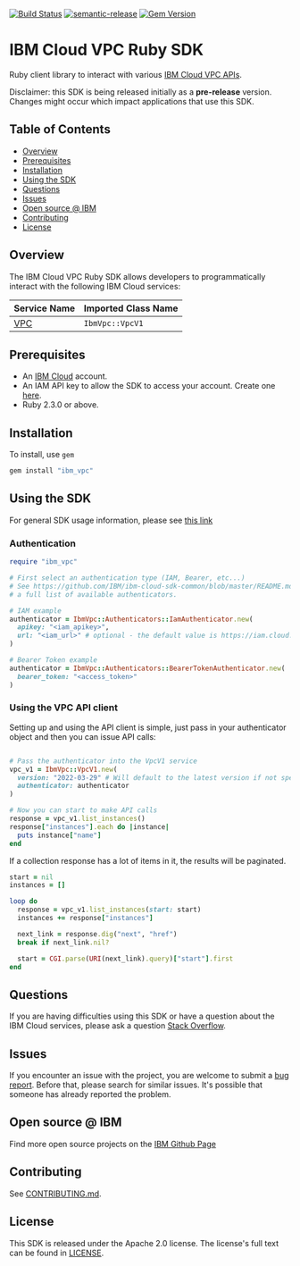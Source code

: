 [![Build Status](https://travis.ibm.com/ibmcloud/vpc-ruby-sdk.svg?token=swhipuowmWLkVNjPbrfs&branch=master)](https://travis.ibm.com/ibmcloud/vpc-ruby-sdk)
[![semantic-release](https://img.shields.io/badge/%20%20%F0%9F%93%A6%F0%9F%9A%80-semantic--release-e10079.svg)](https://github.com/semantic-release/semantic-release)
[![Gem Version](https://badge.fury.io/rb/ibm_vpc.svg)](https://badge.fury.io/rb/ibm_vpc)
# IBM Cloud VPC Ruby SDK

Ruby client library to interact with various [IBM Cloud VPC APIs](https://cloud.ibm.com/apidocs?category=compute).

Disclaimer: this SDK is being released initially as a **pre-release** version.
Changes might occur which impact applications that use this SDK.

## Table of Contents

<!--
  The TOC below is generated using the `markdown-toc` node package.

      https://github.com/jonschlinkert/markdown-toc

  You should regenerate the TOC after making changes to this file.

      npx markdown-toc -i README.md
  -->

<!-- toc -->

- [Overview](#overview)
- [Prerequisites](#prerequisites)
- [Installation](#installation)
- [Using the SDK](#using-the-sdk)
- [Questions](#questions)
- [Issues](#issues)
- [Open source @ IBM](#open-source--ibm)
- [Contributing](#contributing)
- [License](#license)

<!-- tocstop -->

## Overview

The IBM Cloud VPC Ruby SDK allows developers to programmatically interact with the following
IBM Cloud services:

Service Name | Imported Class Name
--- | ---
[VPC](https://cloud.ibm.com/apidocs/vpc) | `IbmVpc::VpcV1`

## Prerequisites

[ibm-cloud-onboarding]: https://cloud.ibm.com/registration

* An [IBM Cloud][ibm-cloud-onboarding] account.
* An IAM API key to allow the SDK to access your account. Create one [here](https://cloud.ibm.com/iam/apikeys).
* Ruby 2.3.0 or above.

## Installation

To install, use `gem`

```bash
gem install "ibm_vpc"
```

## Using the SDK
For general SDK usage information, please see [this link](https://github.com/IBM/ibm-cloud-sdk-common/blob/master/README.md)

### Authentication

```ruby
require "ibm_vpc"

# First select an authentication type (IAM, Bearer, etc...)
# See https://github.com/IBM/ibm-cloud-sdk-common/blob/master/README.md#authentication for
# a full list of available authenticators.

# IAM example
authenticator = IbmVpc::Authenticators::IamAuthenticator.new(
  apikey: "<iam_apikey>",
  url: "<iam_url>" # optional - the default value is https://iam.cloud.ibm.com/identity/token
)

# Bearer Token example
authenticator = IbmVpc::Authenticators::BearerTokenAuthenticator.new(
  bearer_token: "<access_token>"
)
```

### Using the VPC API client

Setting up and using the API client is simple, just pass in your authenticator object and then you can issue API calls:

```ruby

# Pass the authenticator into the VpcV1 service
vpc_v1 = IbmVpc::VpcV1.new(
  version: "2022-03-29" # Will default to the latest version if not specified
  authenticator: authenticator
)

# Now you can start to make API calls
response = vpc_v1.list_instances()
response["instances"].each do |instance|
  puts instance["name"]
end
```

If a collection response has a lot of items in it, the results will be paginated.

```ruby
start = nil
instances = []

loop do
  response = vpc_v1.list_instances(start: start)
  instances += response["instances"]

  next_link = response.dig("next", "href")
  break if next_link.nil?

  start = CGI.parse(URI(next_link).query)["start"].first
end
```

## Questions

If you are having difficulties using this SDK or have a question about the IBM Cloud services,
please ask a question
[Stack Overflow](http://stackoverflow.com/questions/ask?tags=ibm-cloud).

## Issues
If you encounter an issue with the project, you are welcome to submit a
[bug report](https://github.com/IBM/vpc-ruby-sdk/issues).
Before that, please search for similar issues. It's possible that someone has already reported the problem.

## Open source @ IBM
Find more open source projects on the [IBM Github Page](http://ibm.github.io/)

## Contributing
See [CONTRIBUTING.md](https://github.com/IBM/vpc-ruby-sdk/blob/master/CONTRIBUTING.md).

## License

This SDK is released under the Apache 2.0 license.
The license's full text can be found in [LICENSE](https://github.com/IBM/vpc-ruby-sdk/blob/master/LICENSE).
